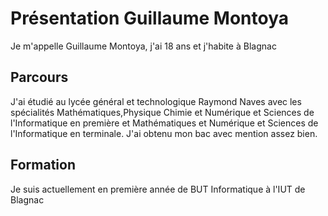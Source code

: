 # Présentation Guillaume Montoya

Je m'appelle Guillaume Montoya, j'ai 18 ans et j'habite à Blagnac

## Parcours

J'ai étudié au lycée général et technologique Raymond Naves avec les spécialités Mathématiques,Physique Chimie et Numérique et Sciences de l'Informatique en première et Mathématiques et Numérique et Sciences de l'Informatique en terminale. J'ai obtenu mon bac avec mention assez bien.

## Formation

Je suis actuellement en première année de BUT Informatique à l'IUT de Blagnac